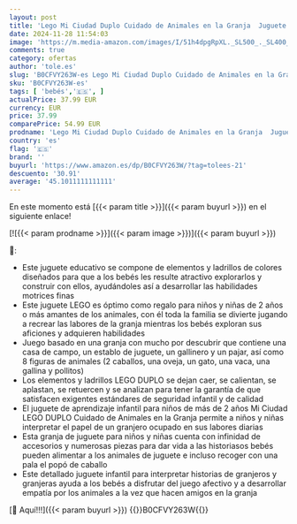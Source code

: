 ```yaml
---
layout: post
title: 'Lego Mi Ciudad Duplo Cuidado de Animales en la Granja  Juguete Didáctico para Bebés  Casa de Campo  Figuras de Caballos  Vacas  Gallina y Pollitos  Juego Educativo para Niños y Niñas de 2 Años 10416'
date: 2024-11-28 11:54:03
image: 'https://m.media-amazon.com/images/I/51h4dpgRpXL._SL500_._SL400_.jpg'
comments: true
category: ofertas
author: 'tole.es'
slug: 'B0CFVY263W-es Lego Mi Ciudad Duplo Cuidado de Animales en la Granja...'
sku: 'B0CFVY263W-es'
tags: [ 'bebés','🇪🇸', ]
actualPrice: 37.99 EUR
currency: EUR
price: 37.99
comparePrice: 54.99 EUR
prodname: 'Lego Mi Ciudad Duplo Cuidado de Animales en la Granja  Juguete Didáctico para Bebés  Casa de Campo  Figuras de Caballos  Vacas  Gallina y Pollitos  Juego Educativo para Niños y Niñas de 2 Años 10416'
country: 'es'
flag: '🇪🇸'
brand: ''
buyurl: 'https://www.amazon.es/dp/B0CFVY263W/?tag=tolees-21'
descuento: '30.91'
average: '45.1011111111111'
---
```


En este momento está [{{< param title >}}]({{< param buyurl >}}) en el siguiente enlace!

[![{{< param prodname >}}]({{< param image >}})]({{< param buyurl >}})

🔎:

- Este juguete educativo se compone de elementos y ladrillos de colores diseñados para que a los bebés les resulte atractivo explorarlos y construir con ellos, ayudándoles así a desarrollar las habilidades motrices finas
- Este juguete LEGO es óptimo como regalo para niños y niñas de 2 años o más amantes de los animales, con él toda la familia se divierte jugando a recrear las labores de la granja mientras los bebés exploran sus aficiones y adquieren habilidades
- Juego basado en una granja con mucho por descubrir que contiene una casa de campo, un establo de juguete, un gallinero y un pajar, así como 8 figuras de animales (2 caballos, una oveja, un gato, una vaca, una gallina y pollitos)
- Los elementos y ladrillos LEGO DUPLO se dejan caer, se calientan, se aplastan, se retuercen y se analizan para tener la garantía de que satisfacen exigentes estándares de seguridad infantil y de calidad
- El juguete de aprendizaje infantil para niños de más de 2 años Mi Ciudad LEGO DUPLO Cuidado de Animales en la Granja permite a niños y niñas interpretar el papel de un granjero ocupado en sus labores diarias
- Esta granja de juguete para niños y niñas cuenta con infinidad de accesorios y numerosas piezas para dar vida a las historiasos bebés pueden alimentar a los animales de juguete e incluso recoger con una pala el popó de caballo
- Este detallado juguete infantil para interpretar historias de granjeros y granjeras ayuda a los bebés a disfrutar del juego afectivo y a desarrollar empatía por los animales a la vez que hacen amigos en la granja

[🛒 Aquí!!!]({{< param buyurl >}})
{{<world>}}B0CFVY263W{{</world>}}
